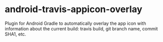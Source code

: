 # android-travis-appicon-overlay
Plugin for Android Gradle to automatically overlay the app icon with information about the current build: travis build, git branch name, commit SHA1, etc.
